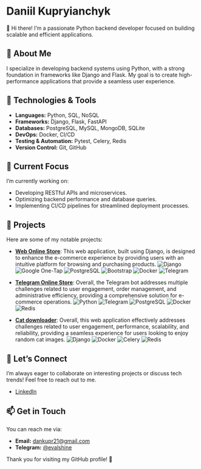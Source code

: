# Daniil Kupryianchyk

👋 Hi there! I’m a passionate Python backend developer focused on building scalable and efficient applications.

## 🚀 About Me

I specialize in developing backend systems using Python, with a strong foundation in frameworks like Django and Flask. My goal is to create high-performance applications that provide a seamless user experience.

## 🔧 Technologies & Tools

- **Languages:** Python, SQL, NoSQL
- **Frameworks:** Django, Flask, FastAPI
- **Databases:** PostgreSQL, MySQL, MongoDB, SQLite
- **DevOps:** Docker, CI/CD
- **Testing & Automation:** Pytest, Celery, Redis
- **Version Control:** Git, GitHub

## 🌱 Current Focus

I’m currently working on:
- Developing RESTful APIs and microservices.
- Optimizing backend performance and database queries.
- Implementing CI/CD pipelines for streamlined deployment processes.

## 📂 Projects

Here are some of my notable projects:

- [**Web Online Store**](https://shutsuensha.pythonanywhere.com/): This web application, built using Django, is designed to enhance the e-commerce experience by providing users with an intuitive platform for browsing and purchasing products.
![Django](https://img.icons8.com/ios-filled/50/000000/django.png) ![Google One-Tap](https://img.icons8.com/ios-filled/50/000000/google-logo.png) ![PostgreSQL](https://img.icons8.com/color/50/000000/postgreesql.png) ![Bootstrap](https://img.icons8.com/ios-filled/50/000000/bootstrap.png) ![Docker](https://img.icons8.com/color/50/000000/docker.png) ![Telegram](https://img.icons8.com/ios-filled/50/000000/telegram-app.png)


- [**Telegram Online Store**](https://github.com/shutsuensha/telegram_bot_store): Overall, the Telegram bot addresses multiple challenges related to user engagement, order management, and administrative efficiency, providing a comprehensive solution for e-commerce operations.
![Python](https://img.icons8.com/ios-filled/50/000000/python.png) ![Telegram](https://img.icons8.com/ios-filled/50/000000/telegram-app.png) ![PostgreSQL](https://img.icons8.com/color/50/000000/postgreesql.png) ![Docker](https://img.icons8.com/color/50/000000/docker.png) ![Redis](https://img.icons8.com/ios-filled/50/000000/redis.png)
- [**Cat downloader**](https://github.com/shutsuensha/cat-downloader): Overall, this web application effectively addresses challenges related to user engagement, performance, scalability, and reliability, providing a seamless experience for users looking to enjoy random cat images.
![Django](https://img.icons8.com/ios-filled/50/000000/django.png) ![Docker](https://img.icons8.com/color/50/000000/docker.png) ![Celery](https://img.icons8.com/ios-filled/50/000000/celery.png) ![Redis](https://img.icons8.com/ios-filled/50/000000/redis.png) 

## 💬 Let’s Connect

I’m always eager to collaborate on interesting projects or discuss tech trends! Feel free to reach out to me.

- [LinkedIn](https://www.linkedin.com/in/daniil-kupryianchyk-960594322/)

## 📫 Get in Touch

You can reach me via:
- **Email:** dankupr21@gmail.com
- **Telegram:** [@evalshine](https://t.me/evalshine)

Thank you for visiting my GitHub profile! 🌟
